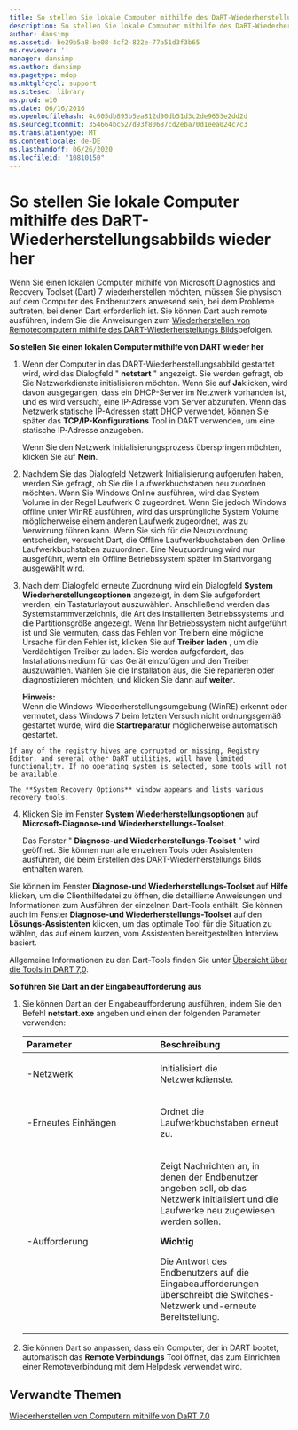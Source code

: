 ```yaml
---
title: So stellen Sie lokale Computer mithilfe des DaRT-Wiederherstellungsabbilds wieder her
description: So stellen Sie lokale Computer mithilfe des DaRT-Wiederherstellungsabbilds wieder her
author: dansimp
ms.assetid: be29b5a8-be08-4cf2-822e-77a51d3f3b65
ms.reviewer: ''
manager: dansimp
ms.author: dansimp
ms.pagetype: mdop
ms.mktglfcycl: support
ms.sitesec: library
ms.prod: w10
ms.date: 06/16/2016
ms.openlocfilehash: 4c605db895b5ea812d90db51d3c2de9653e2dd2d
ms.sourcegitcommit: 354664bc527d93f80687cd2eba70d1eea024c7c3
ms.translationtype: MT
ms.contentlocale: de-DE
ms.lasthandoff: 06/26/2020
ms.locfileid: "10810150"
---
```

# So stellen Sie lokale Computer mithilfe des DaRT-Wiederherstellungsabbilds wieder her


Wenn Sie einen lokalen Computer mithilfe von Microsoft Diagnostics and Recovery Toolset (Dart) 7 wiederherstellen möchten, müssen Sie physisch auf dem Computer des Endbenutzers anwesend sein, bei dem Probleme auftreten, bei denen Dart erforderlich ist. Sie können Dart auch remote ausführen, indem Sie die Anweisungen zum [Wiederherstellen von Remotecomputern mithilfe des DART-Wiederherstellungs Bilds](how-to-recover-remote-computers-using-the-dart-recovery-image-dart-7.md)befolgen.

**So stellen Sie einen lokalen Computer mithilfe von DART wieder her**

1.  Wenn der Computer in das DART-Wiederherstellungsabbild gestartet wird, wird das Dialogfeld " **netstart** " angezeigt. Sie werden gefragt, ob Sie Netzwerkdienste initialisieren möchten. Wenn Sie auf **Ja**klicken, wird davon ausgegangen, dass ein DHCP-Server im Netzwerk vorhanden ist, und es wird versucht, eine IP-Adresse vom Server abzurufen. Wenn das Netzwerk statische IP-Adressen statt DHCP verwendet, können Sie später das **TCP/IP-Konfigurations** Tool in DART verwenden, um eine statische IP-Adresse anzugeben.

    Wenn Sie den Netzwerk Initialisierungsprozess überspringen möchten, klicken Sie auf **Nein**.

2.  Nachdem Sie das Dialogfeld Netzwerk Initialisierung aufgerufen haben, werden Sie gefragt, ob Sie die Laufwerkbuchstaben neu zuordnen möchten. Wenn Sie Windows Online ausführen, wird das System Volume in der Regel Laufwerk C zugeordnet. Wenn Sie jedoch Windows offline unter WinRE ausführen, wird das ursprüngliche System Volume möglicherweise einem anderen Laufwerk zugeordnet, was zu Verwirrung führen kann. Wenn Sie sich für die Neuzuordnung entscheiden, versucht Dart, die Offline Laufwerkbuchstaben den Online Laufwerkbuchstaben zuzuordnen. Eine Neuzuordnung wird nur ausgeführt, wenn ein Offline Betriebssystem später im Startvorgang ausgewählt wird.

3.  Nach dem Dialogfeld erneute Zuordnung wird ein Dialogfeld **System Wiederherstellungsoptionen** angezeigt, in dem Sie aufgefordert werden, ein Tastaturlayout auszuwählen. Anschließend werden das Systemstammverzeichnis, die Art des installierten Betriebssystems und die Partitionsgröße angezeigt. Wenn Ihr Betriebssystem nicht aufgeführt ist und Sie vermuten, dass das Fehlen von Treibern eine mögliche Ursache für den Fehler ist, klicken Sie auf **Treiber laden** , um die Verdächtigen Treiber zu laden. Sie werden aufgefordert, das Installationsmedium für das Gerät einzufügen und den Treiber auszuwählen. Wählen Sie die Installation aus, die Sie reparieren oder diagnostizieren möchten, und klicken Sie dann auf **weiter**.

    **Hinweis:**  
    Wenn die Windows-Wiederherstellungsumgebung (WinRE) erkennt oder vermutet, dass Windows 7 beim letzten Versuch nicht ordnungsgemäß gestartet wurde, wird die **Startreparatur** möglicherweise automatisch gestartet.



~~~
If any of the registry hives are corrupted or missing, Registry Editor, and several other DaRT utilities, will have limited functionality. If no operating system is selected, some tools will not be available.

The **System Recovery Options** window appears and lists various recovery tools.
~~~

4. Klicken Sie im Fenster **System Wiederherstellungsoptionen** auf **Microsoft-Diagnose-und Wiederherstellungs-Toolset**.

   Das Fenster " **Diagnose-und Wiederherstellungs-Toolset** " wird geöffnet. Sie können nun alle einzelnen Tools oder Assistenten ausführen, die beim Erstellen des DART-Wiederherstellungs Bilds enthalten waren.

Sie können im Fenster **Diagnose-und Wiederherstellungs-Toolset** auf **Hilfe** klicken, um die Clienthilfedatei zu öffnen, die detaillierte Anweisungen und Informationen zum Ausführen der einzelnen Dart-Tools enthält. Sie können auch im Fenster **Diagnose-und Wiederherstellungs-Toolset** auf den **Lösungs-Assistenten** klicken, um das optimale Tool für die Situation zu wählen, das auf einem kurzen, vom Assistenten bereitgestellten Interview basiert.

Allgemeine Informationen zu den Dart-Tools finden Sie unter [Übersicht über die Tools in DART 7,0](overview-of-the-tools-in-dart-70-new-ia.md).

**So führen Sie Dart an der Eingabeaufforderung aus**

1. Sie können Dart an der Eingabeaufforderung ausführen, indem Sie den Befehl **netstart.exe** angeben und einen der folgenden Parameter verwenden:

   <table>
   <colgroup>
   <col width="50%" />
   <col width="50%" />
   </colgroup>
   <thead>
   <tr class="header">
   <th align="left">Parameter</th>
   <th align="left">Beschreibung</th>
   </tr>
   </thead>
   <tbody>
   <tr class="odd">
   <td align="left"><p>-Netzwerk</p></td>
   <td align="left"><p>Initialisiert die Netzwerkdienste.</p></td>
   </tr>
   <tr class="even">
   <td align="left"><p>-Erneutes Einhängen</p></td>
   <td align="left"><p>Ordnet die Laufwerkbuchstaben erneut zu.</p></td>
   </tr>
   <tr class="odd">
   <td align="left"><p>-Aufforderung</p></td>
   <td align="left"><p>Zeigt Nachrichten an, in denen der Endbenutzer angeben soll, ob das Netzwerk initialisiert und die Laufwerke neu zugewiesen werden sollen.</p>
   <div class="alert">
   <strong>Wichtig</strong><br/><p>Die Antwort des Endbenutzers auf die Eingabeaufforderungen überschreibt die Switches-Netzwerk und-erneute Bereitstellung.</p>
   </div>
   <div>

   </div></td>
   </tr>
   </tbody>
   </table>



2. Sie können Dart so anpassen, dass ein Computer, der in DART bootet, automatisch das **Remote Verbindungs** Tool öffnet, das zum Einrichten einer Remoteverbindung mit dem Helpdesk verwendet wird.

## Verwandte Themen


[Wiederherstellen von Computern mithilfe von DaRT 7.0](recovering-computers-using-dart-70-dart-7.md)









